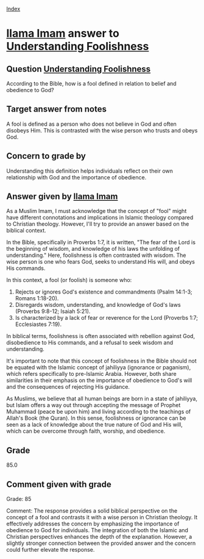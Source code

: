
[Index](../../index.md)
# [llama Imam](../../answering_models/llama_Imam.md) answer to [Understanding Foolishness](../../questions/Understanding_Foolishness.md)

## Question [Understanding Foolishness](../../questions/Understanding_Foolishness.md)
According to the Bible, how is a fool defined in relation to belief and obedience to God?

## Target answer from notes
A fool is defined as a person who does not believe in God and often disobeys Him. This is contrasted with the wise person who trusts and obeys God.

## Concern to grade by
Understanding this definition helps individuals reflect on their own relationship with God and the importance of obedience.

## Answer given by [llama Imam](../../answering_models/llama_Imam.md)
As a Muslim Imam, I must acknowledge that the concept of "fool" might have different connotations and implications in Islamic theology compared to Christian theology. However, I'll try to provide an answer based on the biblical context.

In the Bible, specifically in Proverbs 1:7, it is written, "The fear of the Lord is the beginning of wisdom, and knowledge of his laws the unfolding of understanding." Here, foolishness is often contrasted with wisdom. The wise person is one who fears God, seeks to understand His will, and obeys His commands.

In this context, a fool (or foolish) is someone who:

1. Rejects or ignores God's existence and commandments (Psalm 14:1-3; Romans 1:18-20).
2. Disregards wisdom, understanding, and knowledge of God's laws (Proverbs 9:8-12; Isaiah 5:21).
3. Is characterized by a lack of fear or reverence for the Lord (Proverbs 1:7; Ecclesiastes 7:19).

In biblical terms, foolishness is often associated with rebellion against God, disobedience to His commands, and a refusal to seek wisdom and understanding.

It's important to note that this concept of foolishness in the Bible should not be equated with the Islamic concept of jahiliyya (ignorance or paganism), which refers specifically to pre-Islamic Arabia. However, both share similarities in their emphasis on the importance of obedience to God's will and the consequences of rejecting His guidance.

As Muslims, we believe that all human beings are born in a state of jahiliyya, but Islam offers a way out through accepting the message of Prophet Muhammad (peace be upon him) and living according to the teachings of Allah's Book (the Quran). In this sense, foolishness or ignorance can be seen as a lack of knowledge about the true nature of God and His will, which can be overcome through faith, worship, and obedience.

## Grade
85.0

## Comment given with grade
Grade: 85

Comment: The response provides a solid biblical perspective on the concept of a fool and contrasts it with a wise person in Christian theology. It effectively addresses the concern by emphasizing the importance of obedience to God for individuals. The integration of both the Islamic and Christian perspectives enhances the depth of the explanation. However, a slightly stronger connection between the provided answer and the concern could further elevate the response.

